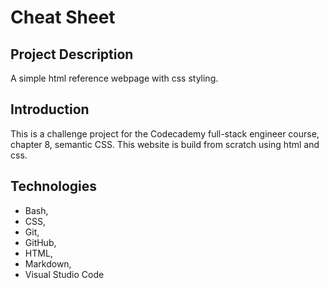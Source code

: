 # Cheat Sheet

## Project Description
A simple html reference webpage with css styling.

## Introduction
This is a challenge project for the Codecademy full-stack engineer course, chapter 8, semantic CSS. This website is build from scratch using html and css.

## Technologies
* Bash,
* CSS,
* Git,
* GitHub,
* HTML,
* Markdown,
* Visual Studio Code